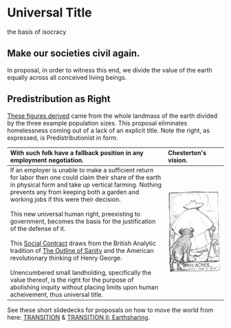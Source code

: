# Universal Title
the basis of isocracy

## Make our societies civil again. 
In proposal, in order to witness this end, we divide the value of the earth equally across all conceived living beings.

## Predistribution as Right
[These figures derived](https://gist.github.com/kuttaineh/8b7830a1a3e0f10467b90cd3049424d4) came from the whole landmass of the earth divided by the three example population sizes. This proposal eliminates homelessness coming out of a lack of an explicit title. Note the right, as expressed, is Predistributionist in form.

| With such folk have a fallback position in any employment negotiation. | Chesterton's vision.                                 |
| :---                                                                   | :---                                                 |
| If an employer is unable to make a sufficient return for labor then one could claim their share of the earth in physical form and take up vertical farming. Nothing prevents any from keeping both a garden and working jobs if this were their decision. <br><br> This new universal human right, preexisting to government, becomes the basis for the justification of the defense of it. <br><br> This [Social Contract](https://github.com/kuttaineh/unknotted#how-shall-the-social-contract-be-defined) draws from the British Analytic tradition of [The Outline of Sanity](https://archive.org/details/theoutlineofsanity) and the American revolutionary thinking of Henry George. <br><br> Unencumbered small landholding, specifically the value thereof, is the right for the purpose of abolishing inquity without placing limits upon human acheivement, thus universal title. | ![Three acres and a cow](Three_acres_and_a_cow.jpeg) |

See these short slidedecks for proposals on how to move the world from here: [TRANSITION](https://www.dropbox.com/s/e5saemk5ean6q4l/TRANSITION.pptx?dl=0) & [TRANSITION II: Earthsharing](https://www.dropbox.com/s/x7fguox3i251sku/TRANSITION_II.pptx?dl=0).
